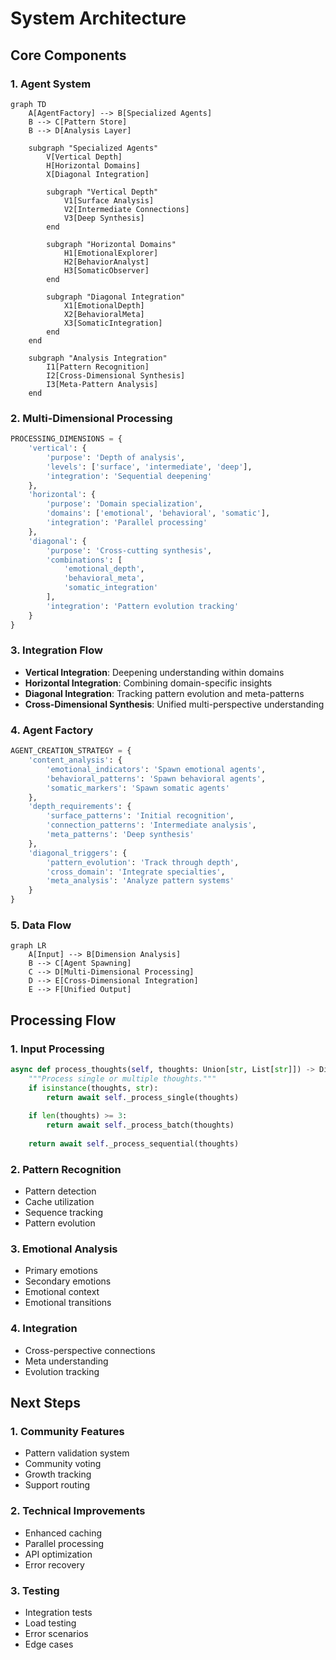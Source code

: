 # System Architecture

## Core Components

### 1. Agent System
```mermaid
graph TD
    A[AgentFactory] --> B[Specialized Agents]
    B --> C[Pattern Store]
    B --> D[Analysis Layer]
    
    subgraph "Specialized Agents"
        V[Vertical Depth]
        H[Horizontal Domains]
        X[Diagonal Integration]
        
        subgraph "Vertical Depth"
            V1[Surface Analysis]
            V2[Intermediate Connections]
            V3[Deep Synthesis]
        end
        
        subgraph "Horizontal Domains"
            H1[EmotionalExplorer]
            H2[BehaviorAnalyst]
            H3[SomaticObserver]
        end
        
        subgraph "Diagonal Integration"
            X1[EmotionalDepth]
            X2[BehavioralMeta]
            X3[SomaticIntegration]
        end
    end
    
    subgraph "Analysis Integration"
        I1[Pattern Recognition]
        I2[Cross-Dimensional Synthesis]
        I3[Meta-Pattern Analysis]
    end
```

### 2. Multi-Dimensional Processing
```python
PROCESSING_DIMENSIONS = {
    'vertical': {
        'purpose': 'Depth of analysis',
        'levels': ['surface', 'intermediate', 'deep'],
        'integration': 'Sequential deepening'
    },
    'horizontal': {
        'purpose': 'Domain specialization',
        'domains': ['emotional', 'behavioral', 'somatic'],
        'integration': 'Parallel processing'
    },
    'diagonal': {
        'purpose': 'Cross-cutting synthesis',
        'combinations': [
            'emotional_depth',
            'behavioral_meta',
            'somatic_integration'
        ],
        'integration': 'Pattern evolution tracking'
    }
}
```

### 3. Integration Flow
- **Vertical Integration**: Deepening understanding within domains
- **Horizontal Integration**: Combining domain-specific insights
- **Diagonal Integration**: Tracking pattern evolution and meta-patterns
- **Cross-Dimensional Synthesis**: Unified multi-perspective understanding

### 4. Agent Factory
```python
AGENT_CREATION_STRATEGY = {
    'content_analysis': {
        'emotional_indicators': 'Spawn emotional agents',
        'behavioral_patterns': 'Spawn behavioral agents',
        'somatic_markers': 'Spawn somatic agents'
    },
    'depth_requirements': {
        'surface_patterns': 'Initial recognition',
        'connection_patterns': 'Intermediate analysis',
        'meta_patterns': 'Deep synthesis'
    },
    'diagonal_triggers': {
        'pattern_evolution': 'Track through depth',
        'cross_domain': 'Integrate specialties',
        'meta_analysis': 'Analyze pattern systems'
    }
}
```

### 5. Data Flow
```mermaid
graph LR
    A[Input] --> B[Dimension Analysis]
    B --> C[Agent Spawning]
    C --> D[Multi-Dimensional Processing]
    D --> E[Cross-Dimensional Integration]
    E --> F[Unified Output]
```

## Processing Flow

### 1. Input Processing
```python
async def process_thoughts(self, thoughts: Union[str, List[str]]) -> Dict:
    """Process single or multiple thoughts."""
    if isinstance(thoughts, str):
        return await self._process_single(thoughts)
    
    if len(thoughts) >= 3:
        return await self._process_batch(thoughts)
    
    return await self._process_sequential(thoughts)
```

### 2. Pattern Recognition
- Pattern detection
- Cache utilization
- Sequence tracking
- Pattern evolution

### 3. Emotional Analysis
- Primary emotions
- Secondary emotions
- Emotional context
- Emotional transitions

### 4. Integration
- Cross-perspective connections
- Meta understanding
- Evolution tracking

## Next Steps

### 1. Community Features
- Pattern validation system
- Community voting
- Growth tracking
- Support routing

### 2. Technical Improvements
- Enhanced caching
- Parallel processing
- API optimization
- Error recovery

### 3. Testing
- Integration tests
- Load testing
- Error scenarios
- Edge cases